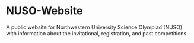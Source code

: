 # NUSO-Website

A public website for Northwestern University Science Olympiad (NUSO) with information about the invitational, registration, and past competitions.
